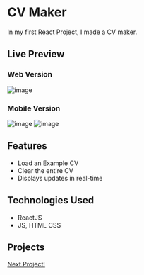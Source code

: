 # CV Maker
In my first React Project, I made a CV maker.
## Live Preview 
### Web Version
![image](https://github.com/whuang1101/CV-Generator/assets/91977590/5e01cfab-d99d-4e37-b84b-1c0fee0e6e5a)
### Mobile Version
![image](https://github.com/whuang1101/CV-Generator/assets/91977590/84ab7d86-edbe-4bc4-8cbf-7ea43c05b90d)
![image](https://github.com/whuang1101/CV-Generator/assets/91977590/9e402254-99c5-49e8-be83-9173d26dd94d)


## Features
- Load an Example CV
- Clear the entire CV
- Displays updates in real-time

## Technologies Used
- ReactJS
- JS, HTML CSS

## Projects
[Next Project!](https://github.com/whuang1101/PokeMemory)
